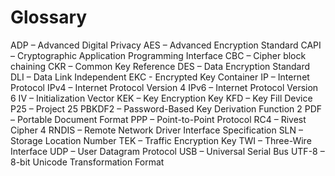 # Glossary

ADP – Advanced Digital Privacy
AES – Advanced Encryption Standard
CAPI – Cryptographic Application Programming Interface
CBC – Cipher block chaining
CKR – Common Key Reference
DES – Data Encryption Standard
DLI – Data Link Independent
EKC - Encrypted Key Container
IP – Internet Protocol
IPv4 – Internet Protocol Version 4
IPv6 – Internet Protocol Version 6
IV – Initialization Vector
KEK – Key Encryption Key
KFD – Key Fill Device
P25 – Project 25
PBKDF2 – Password-Based Key Derivation Function 2
PDF – Portable Document Format
PPP – Point-to-Point Protocol
RC4 – Rivest Cipher 4
RNDIS – Remote Network Driver Interface Specification
SLN – Storage Location Number
TEK – Traffic Encryption Key
TWI – Three-Wire Interface
UDP – User Datagram Protocol
USB – Universal Serial Bus
UTF-8 – 8-bit Unicode Transformation Format